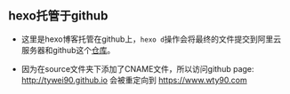 ## hexo托管于github

* 这里是hexo博客托管在github上，`hexo d`操作会将最终的文件提交到阿里云服务器和github这个[仓库](https://github.com/tywei90/tywei90.github.io)。

* 因为在source文件夹下添加了CNAME文件，所以访问github page: http://tywei90.github.io 会被重定向到 https://www.wty90.com
